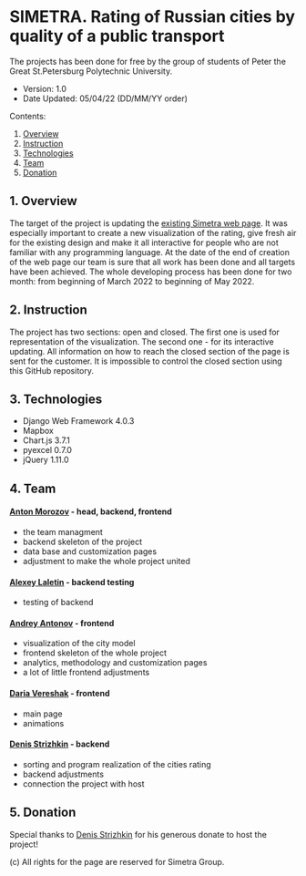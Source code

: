 # SIMETRA. Rating of Russian cities by quality of a public transport

The projects has been done for free by the group of students of Peter the Great St.Petersburg Polytechnic University.

* Version: 1.0
* Date Updated: 05/04/22 (DD/MM/YY order)

Contents:

1. [Overview](#1-Overview)
2. [Instruction](#2-Instruction)
3. [Technologies](#3-Technologies)
4. [Team](#4-Team)
5. [Donation](#5-Donation)

## 1. Overview
The target of the project is updating the [existing Simetra web page](https://publictransport.simetragroup.ru/rating). It was especially important to create a new visualization of the rating, give fresh air for the existing design and make it all interactive for people who are not familiar with any programming language. At the date of the end of creation of the web page our team is sure that all work has been done and all targets have been achieved. The whole developing process has been done for two month: from beginning of March 2022 to beginning of May 2022. 

## 2. Instruction
The project has two sections: open and closed. The first one is used for representation of the visualization. The second one - for its interactive updating. All information on how to reach the closed section of the page is sent for the customer. It is impossible to control the closed section using this GitHub repository.

## 3. Technologies
* Django Web Framework 4.0.3
* Mapbox
* Chart.js 3.7.1
* pyexcel 0.7.0
* jQuery 1.11.0

## 4. Team
#### [Anton Morozov](https://github.com/AnoMorCH) - head, backend, frontend
* the team managment
* backend skeleton of the project
* data base and customization pages
* adjustment to make the whole project united
#### [Alexey Laletin](https://github.com/KlarkGames) - backend testing
* testing of backend
#### [Andrey Antonov](https://github.com/klekwedge) - frontend
* visualization of the city model
* frontend skeleton of the whole project
* analytics, methodology and customization pages
* a lot of little frontend adjustments
#### [Daria Vereshak](https://github.com/daria-vereshak) - frontend
* main page
* animations
#### [Denis Strizhkin](https://github.com/denisstrizhkin) - backend
* sorting and program realization of the cities rating
* backend adjustments 
* connection the project with host

## 5. Donation
Special thanks to [Denis Strizhkin](https://github.com/denisstrizhkin) for his generous donate to host the project!

(c) All rights for the page are reserved for Simetra Group. 
